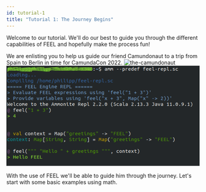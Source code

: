 ```yaml
---
id: tutorial-1
title: "Tutorial 1: The Journey Begins"
---
```


Welcome to our tutorial. We'll do our best to guide you through the different capabilities of FEEL and hopefully make the process fun!

We are enlisting you to help us guide our friend Camundonaut to a trip from Spain to Berlin in time for CamundaCon 2022. 
![the-camundonaut](../assets/camundonaut.png)
![the-feel-repl](./assets/feel-repl.png)

With the use of FEEL we'll be able to guide him through the journey. Let's start with some basic examples using math.


